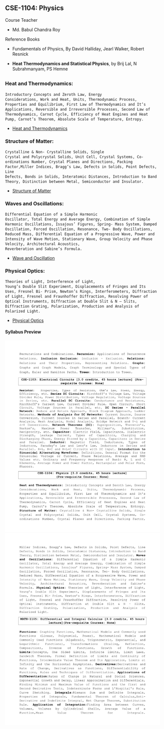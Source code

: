 ## CSE-1104: Physics

Course Teacher

- Md. Babul Chandra Roy

Reference Books

- Fundamentals of Physics,
  By David Halliday, Jearl Walker, Robert Resnick

- **Heat Thermodynamics and Statistical Physics**, by
  Brij Lal, N Subrahmanyam, PS Hemne

##

### Heat and Thermodynamics:

    Introductory Concepts and Zeroth Law, Energy
    Considerations, Work and Heat, Units, Thermodynamic Process,
    Properties and Equilibrium, First Law of Thermodynamics and It’s
    Applications, Reversible and Irreversible Processes, Second Law of
    Thermodynamics, Carnot Cycle, Efficiency of Heat Engines and Heat
    Pump, Carnot’s Theorem, Absolute Scale of Temperature, Entropy.

- [Heat and Thermodynamics](./slides/Lecture%201.pdf)

### Structure of Matter:

    Crystalline & Non- Crystalline Solids, Single
    Crystal and Polycrystal Solids, Unit Cell, Crystal Systems, Co-
    ordinations Number, Crystal Planes and Directions, Packing Factor,Miller Indices, Bragg’s Law, Defects in Solids, Point Defects, Line
    Defects, Bonds in Solids, Interatomic Distances, Introduction to Band
    Theory, Distinction between Metal, Semiconductor and Insulator.

- [Structure of Matter](./slides/Lecture%202.pdf)

### Waves and Oscillations:

    Differential Equation of a Simple Harmonic
    Oscillator, Total Energy and Average Energy, Combination of Simple
    Harmonic Oscillations, Issajous’ Figures, Spring- Mass System, Damped
    Oscillation, Forced Oscillation, Resonance, Two- Body Oscillations,
    Reduced Mass, Differential Equation of a Progressive Wave, Power and
    Intensity of Wave Motion, Stationary Wave, Group Velocity and Phase
    Velocity, Architectural Acoustics,
    Reverberation and Sabine’s Formula.

- [Wave and Oscillation](./slides/Lecture%204.pdf)

### Physical Optics:

    Theories of Light, Interference of Light,
    Young’s Double Slit Experiment, Displacements of Fringes and Its
    Uses, Fresnel Bi- Prism, Newton’s Rings, Interferometers, Diffraction
    of Light, Fresnel and Fraunhoffer Diffraction, Resolving Power of
    Optical Instruments, Diffraction at Double Slit & N – Slits,
    Diffraction Grating, Polarization, Production and Analysis of
    Polarized Light.

- [Physical Optics](./slides/Lecture%203.pdf)

#### Syllabus Preview

![sy1](../extra/sy2.png)
![sy2](../extra/sy3.png)

